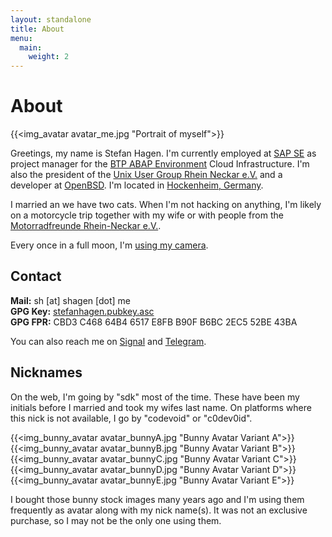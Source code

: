 ```yaml
---
layout: standalone
title: About
menu:
  main:
    weight: 2
---
```


# About

{{<img_avatar avatar_me.jpg "Portrait of myself">}}

Greetings, my name is Stefan Hagen. I'm currently employed at [SAP SE](https://www.sap.com) as project manager for the [BTP ABAP Environment](https://www.sap.com/products/technology-platform/abap.html) Cloud Infrastructure. I'm also the president of the [Unix User Group Rhein Neckar e.V.](https://www.uugrn.org) and a developer at [OpenBSD](https://www.openbsd.org). I'm located in [Hockenheim, Germany](https://www.openstreetmap.org/relation/453413).

I married an we have two cats. When I'm not hacking on anything, I'm likely on a motorcycle trip together with my wife or with people from the [Motorradfreunde Rhein-Neckar e.V.](https://motorradfreunde-rheinneckar.de).

Every once in a full moon, I'm [using my camera](https://stefanhagen-fotografie.de).

## Contact

**Mail:** sh [at] shagen [dot] me  
**GPG Key:** [stefanhagen.pubkey.asc](/stefanhagen.pubkey.asc)  
**GPG FPR:** CBD3 C468 64B4 6517 E8FB B90F B6BC 2EC5 52BE 43BA

You can also reach me on [Signal](https://signal.me/#eu/h4Ql-Sh-J9mgQ_8fC8l8s6-12w_Bq46cfbhQTs-RgW0Bm6OHLJhBKZVXxGdNfZNO) and [Telegram](https://c0dev0id.t.me).

## Nicknames

On the web, I'm going by "sdk" most of the time. These have been my initials before I married and took my wifes last name. On platforms where this nick is not available, I go by "codevoid" or "c0dev0id".

{{<img_bunny_avatar avatar_bunnyA.jpg "Bunny Avatar Variant A">}}
{{<img_bunny_avatar avatar_bunnyB.jpg "Bunny Avatar Variant B">}}
{{<img_bunny_avatar avatar_bunnyC.jpg "Bunny Avatar Variant C">}}
{{<img_bunny_avatar avatar_bunnyD.jpg "Bunny Avatar Variant D">}}
{{<img_bunny_avatar avatar_bunnyE.jpg "Bunny Avatar Variant E">}}

I bought those bunny stock images many years ago and I'm using them frequently as avatar along with my nick name(s). It was not an exclusive purchase, so I may not be the only one using them. 
